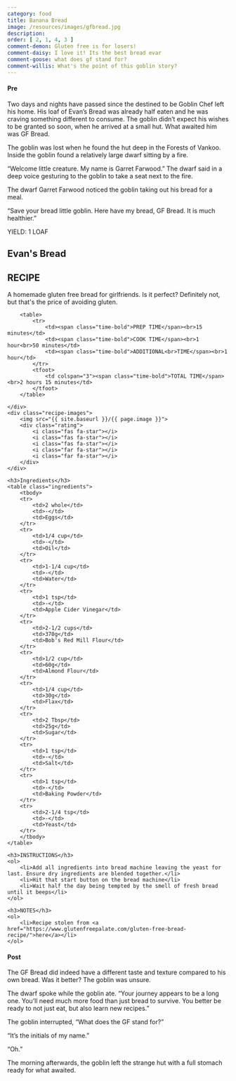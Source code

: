 ```yaml
---
category: food
title: Banana Bread
image: /resources/images/gfbread.jpg
description: 
order: [ 2, 1, 4, 3 ]
comment-demon: Gluten free is for losers!
comment-daisy: I love it! Its the best bread evar
comment-goose: what does gf stand for?
comment-willis: What's the point of this goblin story?
---
```


#### Pre
Two days and nights have passed since the destined to be Goblin Chef left his home. His loaf of Evan’s Bread was already half eaten and he was craving something different to consume. The goblin didn’t expect his wishes to be granted so soon, when he arrived at a small hut. What awaited him was GF Bread.

The goblin was lost when he found the hut deep in the Forests of Vankoo. Inside the goblin found a relatively large dwarf sitting by a fire.

“Welcome little creature. My name is Garret Farwood.” The dwarf said in a deep voice gesturing to the goblin to take a seat next to the fire.

The dwarf Garret Farwood noticed the goblin taking out his bread for a meal.

“Save your bread little goblin. Here have my bread, GF Bread. It is much healthier.”


<div class="recipe">
    <span class="yield">YIELD: 1 LOAF</span>
    <div class="recipe-text">
        <h2>Evan's Bread</h2>
        <h2>RECIPE</h2>
        <p>A homemade gluten free bread for girlfriends. Is it perfect? Definitely not, but that's the price of avoiding gluten. </p>
        
        <table>
            <tr>
                <td><span class="time-bold">PREP TIME</span><br>15 minutes</td>
                <td><span class="time-bold">COOK TIME</span><br>1 hour<br>50 minutes</td>
                <td><span class="time-bold">ADDITIONAL<br>TIME</span><br>1 hour</td>
            </tr>
            <tfoot>
                <td colspan="3"><span class="time-bold">TOTAL TIME</span><br>2 hours 15 minutes</td>
            </tfoot>
        </table>
     
    </div>
    <div class="recipe-images">
        <img src="{{ site.baseurl }}/{{ page.image }}">
        <div class="rating">
            <i class="fas fa-star"></i>
            <i class="fas fa-star"></i>
            <i class="fas fa-star"></i>
            <i class="far fa-star"></i>
            <i class="far fa-star"></i>
        </div>
    </div>

    <h3>Ingredients</h3>
    <table class="ingredients">
        <tbody>
        <tr>
            <td>2 whole</td>
            <td>-</td>
            <td>Eggs</td>
        </tr>
        <tr>
            <td>1/4 cup</td>
            <td>-</td>
            <td>Oil</td>
        </tr>
        <tr>
            <td>1-1/4 cup</td>
            <td>-</td>
            <td>Water</td>
        </tr>
        <tr>
            <td>1 tsp</td>
            <td>-</td>
            <td>Apple Cider Vinegar</td>
        </tr>
        <tr>
            <td>2-1/2 cups</td>
            <td>370g</td>
            <td>Bob's Red Mill Flour</td>
        </tr>
        <tr>
            <td>1/2 cup</td>
            <td>60g</td>
            <td>Almond Flour</td>
        </tr>
        <tr>
            <td>1/4 cup</td>
            <td>30g</td>
            <td>Flax</td>
        </tr>
        <tr>
            <td>2 Tbsp</td>
            <td>25g</td>
            <td>Sugar</td>
        </tr>
        <tr>
            <td>1 tsp</td>
            <td>-</td>
            <td>Salt</td>
        </tr>
        <tr>
            <td>1 tsp</td>
            <td>-</td>
            <td>Baking Powder</td>
        </tr>
        <tr>
            <td>2-1/4 tsp</td>
            <td>-</td>
            <td>Yeast</td>
        </tr>
        </tbody>
    </table>

    <h3>INSTRUCTIONS</h3>
    <ol>
        <li>Add all ingredients into bread machine leaving the yeast for last. Ensure dry ingredients are blended together.</li>
        <li>Hit that start button on the bread machine</li>
        <li>Wait half the day being tempted by the smell of fresh bread until it beeps</li>
    </ol>

    <h3>NOTES</h3>
    <ol>
        <li>Recipe stolen from <a href="https://www.glutenfreepalate.com/gluten-free-bread-recipe/">here</a></li>
    </ol>

    

</div>

#### Post
The GF Bread did indeed have a different taste and texture compared to his own bread. Was it better? The goblin was unsure.

The dwarf spoke while the goblin ate. “Your journey appears to be a long one. You’ll need much more food than just bread to survive. You better be ready to not just eat, but also learn new recipes.”

The goblin interrupted, “What does the GF stand for?”

“It’s the initials of my name.”

“Oh.”

The morning afterwards, the goblin left the strange hut with a full stomach ready for what awaited.
